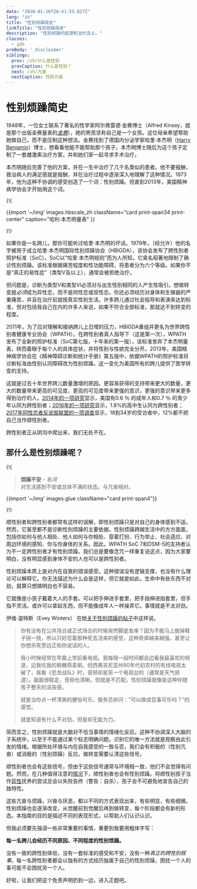 ```yaml
---
date: "2020-01-26T20:41:55.827Z"
lang: "zh"
title: "性别烦躁简史"
linkTitle: "性别烦躁简史"
description: "性别烦躁的起源和当代含义。"
classes:
  - gdb
preBody: '_disclaimer'
siblings:
  prev: /zh/什么是性别
  prevCaption: 什么是性别？
  next: /zh/亢奋
  nextCaption: 性别亢奋
---
```


# 性别烦躁简史

1948年，一位女士联系了著名的性学家阿尔弗雷德·金赛博士（Alfred Kinsey，就是那个出版金赛量表的[*金赛*](https://en.wikipedia.org/wiki/Alfred_Kinsey)），她的男孩坚称自己是一个女孩。这位母亲希望帮助她做自己，而不是压制这种想法。金赛找到了德国内分泌学家哈里·本杰明（[Harry Benjamin](https://en.wikipedia.org/wiki/Harry_Benjamin)）博士，想看看他能不能帮助那个孩子。本杰明博士随后为这个孩子定制了一套雌激素治疗方案，并和她们家一起寻求手术治疗。

本杰明随后完善了他的方案，并在一生中治疗了几千名类似的患者。他不要报酬，救治病人的满足感就是报酬，并在治疗过程中逐渐深入地理解了这种情况。1973年，他为这种不协调的感受创造了一个词：性别烦躁。但直到2013年，美国精神病学协会才开始用这个词。

{!{
<div class="gutter print-inline">
  {{import '~/img' images.hbscale_zh
    className="card print-span34 print-center"
    caption="哈利·本杰明量表"
  }}
</div>

}!}

如果你是一名跨儿，那你可能听过哈里·本杰明的坏话。1979年，（经允许）他的名字被用于成立哈里·本杰明国际性别烦躁协会（HBIGDA），该协会发布了跨性别者照护标准（SoC）。SoC以“哈里·本杰明规则”而为人所知，它臭名昭著地限制了确诊性别烦躁。该标准根据痛苦程度和性功能障碍，将患者分为六个等级。如果你不是“真正的易性症”（类型Ⅴ及以上），通常会被拒绝治疗。

但问题是，诊断为类型Ⅴ和类型Ⅵ必须对与出生性别相同的人产生性吸引。想做转变就*必须*成为异性恋，而不是同性恋或双性恋。你还必须经历对身体和生殖器的严重痛苦，并且在治疗前就按真实性别生活。许多跨儿通过社会指导和表演来达到标准，但对包括我自己在内的许多人来说，如果不符合全部标准，那就达不到转变的程度。

2011年，为了应对理解和接纳跨儿上日增的压力，HBIGDA重组并更名为世界跨性别者健康专业协会（WPATH）。在跨性别者真人指导下（这是第一次），WPATH发布了全新的照护标准（SoC第七版，十年来的第一版），该标准舍弃了本杰明量表，转而着眼于每个人的具体症状，并将性别与性欲完全分开。2013年，美国精神病学协会在《精神障碍诊断和统计手册》第五版中，依据WPATH的照护标准将诊断标准由性别认同障碍改为性别烦躁。这一变化为美国所有的跨儿提供了医学转变的支持。

这就是过去十年世界跨儿数量激增的原因。更容易获得的支持带来更大的数量，更大的数量带来更高的可见度，更高的可见度带来更强的意识，更强的意识带来更多得到治疗的人。[2014年的一项研究](https://williamsinstitute.law.ucla.edu/wp-content/uploads/TransAgeReport.pdf)显示，美国有0.6 ％ 的成年人和0.7 ％ 的青少年认同为跨性别者；[2016年的一项研究](https://www.cdc.gov/mmwr/volumes/68/wr/mm6803a3.htm)显示，1.8%的高中生认同为跨性别者；[2017年同性恋者反诋毁联盟的一项调查](https://www.glaad.org/files/aa/2017_GLAAD_Accelerating_Acceptance.pdf)显示，18到34岁的受访者中，12%都不把自己当作顺性别者。

跨性别者正从阴沟中爬出来，我们无处不在。

## 那什么是性别烦躁呢？

{!{
<div class="gutter">
  <blockquote>
    <strong>烦躁不安</strong> - <em>名词</em><br>
    对生活感到不安或总体不满的状态。与亢奋相对。
  </blockquote>
</div>
<div class="gutter print-span4">
  {{import '~/img' images.glue className="card print-span4"}}
</div>

}!}

顺性别者和跨性别者都常有这样的误解，即性别烦躁只是对自己的身体感到不适。然而，它甚至都不是诊断性别烦躁的主要依据。性别烦躁跨越生活中的方方面面，包括你如何与他人相处、他人如何与你相处、穿着打扮、行为举止、社会适应、对周边环境的感知、你与你身体的关系。因此，WPATH SoC 7和DSM-5的支持者认为不一定跨性别者才有性别烦躁。我们总是要像念咒一样重复说这点，因为大家要明白，没有明显感到身体不安的人也可以是跨性别者。

性别烦躁本质上是对内在自我的错误感受。这种错误没有逻辑支撑，也没有什么理论可以解释它。你无法描述为什么会是这样，但它就是如此。生命中有些东西不对劲，就算只想搞明白也不容易。

它就像是小孩子戴着大人的手套。可以把手伸进手套里，把手指伸进指套里，但手指不灵活。或许可以拿起东西，但不能像成年人一样操弄它。事情就是不太对劲。

伊维·温特斯（Evey Winters） 在她[关于性别烦躁的帖子](https://eveywinters.com/2019/10/14/on-dysphoria-before-enduring-and-after/)中这样说。

> 你有没有在公共场合或正式场合的时候突然脚底发痒？因为不能马上脱掉鞋子挠一挠，所以只好忍着那种死去活来的感觉，这种奇痒越来越强，甚至让你想杀死旁边正和你说话的人。
>
> 我小时候经常在早晨上学前看电视。我每隔一段时间都会边看我最喜欢的频道，边我吃我的枫糖燕麦粥。但西弗吉尼亚州90年代初农村的有线电视太破了，我看《恐龙战队》时，音频却是另一个电视台的（通常是天气频道）。画面很稳定，音频也清晰。但就是不匹配。性别烦躁就像是这种伴随孩子整天的沮丧感。
>
> 就是当你点一杯清爽的健怡可乐，服务员却问：“可以换成百事可乐吗？”的感觉。
>
> 就是知道有什么不对劲，但是却无能为力。

简而言之，性别烦躁就是大脑对不恰当事情的情绪化反应。这种不协调深入大脑的子系统中，以至于不能通过某个标志明确问题。识别它的唯一方法就是观察由此引发的情绪。根据所处环境与内在自我感受的一致与否，我们会有积极的（性别亢奋）或消极的（性别烦躁）反应。做转变需要认清这些信号。

顺性别者也会有这些信号，但由于这些信号通常与环境相一致，他们不会觉得有问题。然而，在几种值得注意的[情况](https://www.teenvogue.com/story/maisie-williams-arya-stark-game-of-thrones-affected-her-body-image)下，顺性别者也会有性别烦躁。将顺性别孩子当作[异性](https://www.nytimes.com/2004/05/12/us/david-reimer-38-subject-of-the-john-joan-case.html)抚养的尝试总会以失败告终（警告：自杀），孩子会不可避免地宣告自己的独特性。

这些亢奋与烦躁，兴奋与厌恶，都以不同的方式表现出来，有些明显，有些细微。性别烦躁也会逐渐改变，从觉醒前到觉醒后再到做转变，每个阶段都会有新的形态。本指南的目的是描述不同的表现形式，以帮助人们认识认识。

但我必须要先强调一些非常重要的事情，重要到我要用粗体字写：

**每一名跨儿会经历不同原因、不同程度的性别烦躁。**

没有一致的跨性别体验，没有一套标准的感受和不安，没有一种*真正的跨性别叙事*。每一名跨性别者都会以独有的方式经历独属于自己的性别烦躁，困扰一个人的事可能不会困扰另一个人。

好啦，让我们把这个免责声明扔到一边，进入正题吧。
